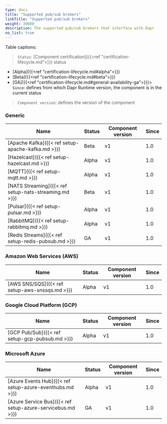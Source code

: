 ```yaml
---
type: docs
title: "Supported pub/sub brokers"
linkTitle: "Supported pub/sub brokers"
weight: 30000
description: The supported pub/sub brokers that interface with Dapr
no_list: true
---
```


Table captions:

> `Status`: [Component certification]({{<ref "certification-lifecycle.md">}}) status
  - [Alpha]({{<ref "certification-lifecycle.md#alpha">}})
  - [Beta]({{<ref "certification-lifecycle.md#beta">}})
  - [GA]({{<ref "certification-lifecycle.md#general-availability-ga">}})> `Since`: defines from which Dapr Runtime version, the component is in the current status

> `Component version`: defines the version of the component
### Generic

| Name                                                  | Status | Component version | Since |
|-------------------------------------------------------|--------| -----| ------------- |
| [Apache Kafka]({{< ref setup-apache-kafka.md >}})     | Beta  | v1 | 1.0 |
| [Hazelcast]({{< ref setup-hazelcast.md >}})           | Alpha  | v1 | 1.0 |
| [MQTT]({{< ref setup-mqtt.md >}})                     | Alpha  | v1 | 1.0 |
| [NATS Streaming]({{< ref setup-nats-streaming.md >}}) | Beta  | v1 | 1.0 |
| [Pulsar]({{< ref setup-pulsar.md >}})                 | Alpha  | v1 | 1.0 |
| [RabbitMQ]({{< ref setup-rabbitmq.md >}})             | Alpha  | v1 | 1.0 |
| [Redis Streams]({{< ref setup-redis-pubsub.md >}})    | GA  | v1 | 1.0 |

### Amazon Web Services (AWS)

| Name                                              | Status | Component version | Since | 
|---------------------------------------------------|--------| ---- |---------------|
| [AWS SNS/SQS]({{< ref setup-aws-snssqs.md >}})    | Alpha  | v1 | 1.0 |

### Google Cloud Platform (GCP)

| Name                                              | Status | Component version | Since |
|---------------------------------------------------|--------| ---- | --------------|
| [GCP Pub/Sub]({{< ref setup-gcp-pubsub.md >}})    | Alpha  | v1 | 1.0 |

### Microsoft Azure

| Name                                                      | Status | Component version | Since |
|-----------------------------------------------------------|--------| ----------------| -- |
| [Azure Events Hub]({{< ref setup-azure-eventhubs.md >}})  | Alpha  | v1 | 1.0 |
| [Azure Service Bus]({{< ref setup-azure-servicebus.md >}})| GA  | v1 | 1.0 |

